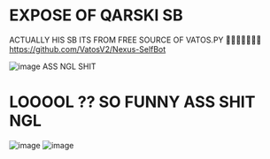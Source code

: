 # EXPOSE OF QARSKI SB
ACTUALLY HIS SB ITS FROM FREE SOURCE OF VATOS.PY 🤣🤣🤣🤣🤣🤣🤣
https://github.com/VatosV2/Nexus-SelfBot


![image](https://github.com/user-attachments/assets/8a1f4a82-cb06-47d3-a162-90cb17acbabe) ASS NGL SHIT
# LOOOOL ?? SO FUNNY ASS SHIT NGL
![image](https://github.com/user-attachments/assets/85b73998-6dd2-4d2a-84d8-cd3080026def)
![image](https://github.com/user-attachments/assets/57354d21-15ca-4336-9d94-578716869fb5)




